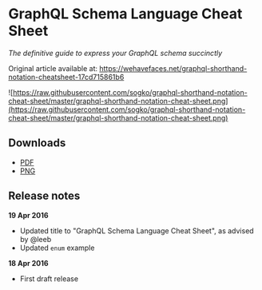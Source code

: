 # GraphQL Schema Language Cheat Sheet
_The definitive guide to express your GraphQL schema succinctly_

Original article available at: https://wehavefaces.net/graphql-shorthand-notation-cheatsheet-17cd715861b6

![https://raw.githubusercontent.com/sogko/graphql-shorthand-notation-cheat-sheet/master/graphql-shorthand-notation-cheat-sheet.png](https://raw.githubusercontent.com/sogko/graphql-shorthand-notation-cheat-sheet/master/graphql-shorthand-notation-cheat-sheet.png)


## Downloads
- [PDF](https://github.com/sogko/graphql-shorthand-notation-cheat-sheet/raw/master/graphql-shorthand-notation-cheat-sheet.pdf)
- [PNG](https://raw.githubusercontent.com/sogko/graphql-shorthand-notation-cheat-sheet/master/graphql-shorthand-notation-cheat-sheet.png)

## Release notes
__19 Apr 2016__
 - Updated title to "GraphQL Schema Language Cheat Sheet", as advised by @leeb
 - Updated `enum` example

__18 Apr 2016__
- First draft release
